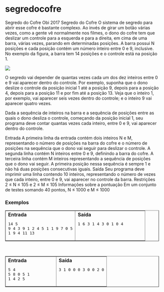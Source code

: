 # segredocofre
Segredo do Cofre Obi 2017
Segredo do Cofre
O sistema de segredo para abrir esse cofre é bastante complexo. Ao invés de girar um botão várias vezes, como a gente vê normalmente nos filmes, o dono do cofre tem que deslizar um controle para a esquerda e para a direita, em cima de uma barra, várias vezes, parando em determinadas posições. A barra possui N posições e cada posição contém um número inteiro entre 0 e 9, inclusive. No exemplo da figura, a barra tem 14 posições e o controle está na posição 1.


<img src="https://olimpiada.ic.unicamp.br/static/img/task_images/2017f1p1_cofre.png">


O segredo vai depender de quantas vezes cada um dos dez inteiros entre 0 e 9 vai aparecer dentro do controle. Por exemplo, suponha que o dono deslize o controle da posição inicial 1 até a posição 9, depois para a posição 4, depois para a posição 11 e por fim até a posição 13. Veja que o inteiro 1, por exemplo, vai aparecer seis vezes dentro do controle; e o inteiro 9 vai aparecer quatro vezes.

Dada a sequência de inteiros na barra e a sequência de posições entre as quais o dono desliza o controle, começando da posição inicial 1, seu programa deve contar quantas vezes cada inteiro, entre 0 e 9, vai aparecer dentro do controle.

Entrada
A primeira linha da entrada contém dois inteiros N e M, representando o número de posições na barra do cofre e o número de posições na sequência que o dono vai seguir para deslizar o controle. A segunda linha contém N inteiros entre 0 e 9, definindo a barra do cofre. A terceira linha contém M inteiros representando a sequência de posições que o dono vai seguir. A primeira posição nessa sequência é sempre 1 e não há duas posições consecutivas iguais.
Saída
Seu programa deve imprimir uma linha contendo 10 inteiros, representando o número de vezes que cada inteiro, entre 0 e 9, vai aparecer no controle da barra.
Restrições
2 ≤ N ≤ 105 e 2 ≤ M ≤ 105
Informações sobre a pontuação
Em um conjunto de testes somando 40 pontos, N ≤ 1000 e M ≤ 1000

<h3>Exemplos</h3>
<table width="100%" cellspace="2" border="1">
  <tbody><tr>
    <td valign="top" width="50%">
      <b>Entrada</b>
      <pre>14 5
9 4 3 9 1 2 4 5 1 1 9 7 0 5
1 9 4 11 13
</pre>
      </td>
    <td valign="top" width="50%">
      <b>Saída</b>
      <pre>1 6 3 1 4 3 0 1 0 4
	</pre>
      </td>
    </tr>
</tbody></table>
<p>&nbsp;</p>
<table width="100%" cellspace="2" border="1">
  <tbody><tr>
    <td valign="top" width="50%">
      <b>Entrada</b>
      <pre>5 4
5 8 0 5 1
1 4 2 5
</pre>
      </td>
    <td valign="top" width="50%">
      <b>Saída</b>
      <pre>3 1 0 0 0 3 0 0 2 0
	</pre>
      </td>
    </tr>
</tbody></table>
<p>&nbsp;</p>
